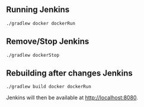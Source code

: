 ## Running Jenkins

`./gradlew docker dockerRun`

## Remove/Stop Jenkins

`./gradlew dockerStop`

## Rebuilding after changes Jenkins

`./gradlew build docker dockerRun`

Jenkins will then be available at [http://localhost:8080](http://localhost:8080).